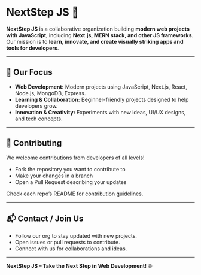 # NextStep JS 🚀

**NextStep JS** is a collaborative organization building **modern web projects with JavaScript**, including **Next.js, MERN stack, and other JS frameworks**. Our mission is to **learn, innovate, and create visually striking apps and tools for developers**.  

---

## 🌟 Our Focus
- **Web Development:** Modern projects using JavaScript, Next.js, React, Node.js, MongoDB, Express.  
- **Learning & Collaboration:** Beginner-friendly projects designed to help developers grow.  
- **Innovation & Creativity:** Experiments with new ideas, UI/UX designs, and tech concepts.  

---

## 🤝 Contributing
We welcome contributions from developers of all levels!  
- Fork the repository you want to contribute to  
- Make your changes in a branch  
- Open a Pull Request describing your updates  

Check each repo’s README for contribution guidelines.  

---

## 📬 Contact / Join Us
- Follow our org to stay updated with new projects.  
- Open issues or pull requests to contribute.  
- Connect with us for collaborations and ideas.  

---

**NextStep JS – Take the Next Step in Web Development!** 🌐
